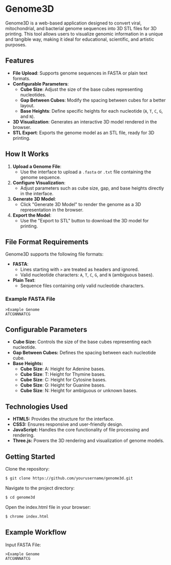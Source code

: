 # Genome3D

Genome3D is a web-based application designed to convert viral, mitochondrial, and bacterial genome sequences into 3D STL files for 3D printing. This tool allows users to visualize genomic information in a unique and tangible way, making it ideal for educational, scientific, and artistic purposes.

## Features

- **File Upload**: Supports genome sequences in FASTA or plain text formats.
- **Configurable Parameters**:
  - **Cube Size**: Adjust the size of the base cubes representing nucleotides.
  - **Gap Between Cubes**: Modify the spacing between cubes for a better layout.
  - **Base Heights**: Define specific heights for each nucleotide (`A`, `T`, `C`, `G`, and `N`).
- **3D Visualization**: Generates an interactive 3D model rendered in the browser.
- **STL Export**: Exports the genome model as an STL file, ready for 3D printing.

## How It Works

1. **Upload a Genome File**:
   - Use the interface to upload a `.fasta` or `.txt` file containing the genome sequence.
2. **Configure Visualization**:
   - Adjust parameters such as cube size, gap, and base heights directly in the interface.
3. **Generate 3D Model**:
   - Click "Generate 3D Model" to render the genome as a 3D representation in the browser.
4. **Export the Model**:
   - Use the "Export to STL" button to download the 3D model for printing.

## File Format Requirements

Genome3D supports the following file formats:

- **FASTA**:
  - Lines starting with `>` are treated as headers and ignored.
  - Valid nucleotide characters: `A`, `T`, `C`, `G`, and `N` (ambiguous bases).
- **Plain Text**:
  - Sequence files containing only valid nucleotide characters.

### Example FASTA File
```plaintext
>Example Genome
ATCGNNNATCG
```

## Configurable Parameters

- **Cube Size:** Controls the size of the base cubes representing each nucleotide.
- **Gap Between Cubes:** Defines the spacing between each nucleotide cube.
- **Base Heights:**
  - **Cube Size**: A: Height for Adenine bases.
  - **Cube Size**: T: Height for Thymine bases.
  - **Cube Size**: C: Height for Cytosine bases.
  - **Cube Size**: G: Height for Guanine bases.
  - **Cube Size**: N: Height for ambiguous or unknown bases.

## Technologies Used
- **HTML5:** Provides the structure for the interface.
- **CSS3:** Ensures responsive and user-friendly design.
- **JavaScript:** Handles the core functionality of file processing and rendering.
- **Three.js:** Powers the 3D rendering and visualization of genome models.

## Getting Started
Clone the repository:

```bash
$ git clone https://github.com/yourusername/genome3d.git
```

Navigate to the project directory:
```bash
$ cd genome3d
```

Open the index.html file in your browser:

```bash
$ chrome index.html
```

## Example Workflow

Input FASTA File:

```plaintext
>Example Genome
ATCGNNNATCG
```
